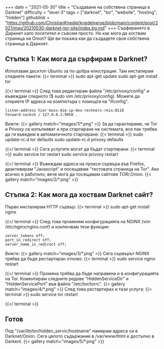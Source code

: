 +++
date = "2021-05-30"
title = "Създаване на собствена страница в Darknet"
difficulty = "level-3"
tags = ["darknet", "tor", "website", "hosting", "hidden"]
githublink = "https://github.com/ChristianKnedel/knedelverse/blob/main/content/post/2021/may/20210530-darknet-tor-site/index.bg.md"
+++
Сърфирането в Даркнет като посетител е съвсем просто. Но как мога да хоствам страница на Onion? Ще ви покажа как да създадете своя собствена страница в Даркнет.
## Стъпка 1: Как мога да сърфирам в Darknet?
Използвам десктоп Ubuntu за по-добра илюстрация. Там инсталирам следните пакети:
{{< terminal >}}
sudo apt-get update
sudo apt-get install tor 

{{</ terminal >}}
След това редактирам файла "/etc/privoxy/config" и въвеждам следното ($ sudo vim /etc/privoxy/config). Можете да откриете IP адреса на компютъра с помощта на "ifconfig".
```
listen-address hier-muss-die-ip-des-rechners-rein:8118
forward-socks5 / 127.0.0.1:9050 .

```
Вижте:
{{< gallery match="images/1/*.png" >}}
За да гарантираме, че Tor и Privoxy се изпълняват и при стартиране на системата, все пак трябва да ги въведем в автоматичното стартиране:
{{< terminal >}}
sudo update-rc.d tor defaults
sudo update-rc.d privoxy defaults

{{</ terminal >}}
Сега услугите могат да бъдат стартирани:
{{< terminal >}}
sudo service tor restart
sudo service privoxy restart

{{</ terminal >}}
Въвеждам адреса на прокси сървъра във Firefox, деактивирам "Javascript" и посещавам "тестовата страница на Tor". Ако всичко е работило, вече мога да посещавам сайтове TOR/.Onion.
{{< gallery match="images/2/*.png" >}}

## Стъпка 2: Как мога да хоствам Darknet сайт?
Първо инсталирам HTTP сървър:
{{< terminal >}}
sudo apt-get install nginx

{{</ terminal >}}
След това променям конфигурацията на NGINX (vim /etc/nginx/nginx.conf) и изключвам тези функции:
```
server_tokens off;
port_in_redirect off;
server_name_in_redirect off;

```
Вижте:
{{< gallery match="images/3/*.png" >}}
Сега сървърът NGINX трябва да бъде рестартиран отново:
{{< terminal >}}
sudo service nginx restart

{{</ terminal >}}
Промяна трябва да бъде направена и в конфигурацията на Tor. Коментирам следните редове "HiddenServiceDir" и "HiddenServicePort" във файла "/etc/tor/torrc".
{{< gallery match="images/4/*.png" >}}
След това рестартирах и тази услуга:
{{< terminal >}}
sudo service tor restart

{{</ terminal >}}

## Готов
Под "/var/lib/tor/hidden_servic/hostname" намирам адреса си в Darknet/Onion. Сега цялото съдържание в /var/www/html е достъпно в Darkent.
{{< gallery match="images/5/*.png" >}}
